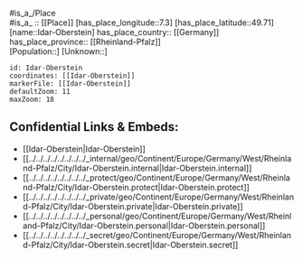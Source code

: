 ﻿---
location: [49.71,7.3] 
mapzoom: [7,12] 
mapmarker: city 
type: City
tags:
- geo/City


SpocWebEntityId: 31086
isDeleted: false
confidential: public

---
#is_a_/Place  
#is_a_ :: [[Place]] 
[has_place_longitude::7.3] 
[has_place_latitude::49.71] 
[name::Idar-Oberstein] 
has_place_country:: [[Germany]]  
has_place_province:: [[Rheinland-Pfalz]]  
[Population::] 
[Unknown::] 


```leaflet
id: Idar-Oberstein
coordinates: [[Idar-Oberstein]] 
markerFile: [[Idar-Oberstein]] 
defaultZoom: 11 
maxZoom: 18
```


## Confidential Links & Embeds: 
- [[Idar-Oberstein|Idar-Oberstein]]  
- [[../../../../../../../../_internal/geo/Continent/Europe/Germany/West/Rheinland-Pfalz/City/Idar-Oberstein.internal|Idar-Oberstein.internal]] 
- [[../../../../../../../../_protect/geo/Continent/Europe/Germany/West/Rheinland-Pfalz/City/Idar-Oberstein.protect|Idar-Oberstein.protect]] 
- [[../../../../../../../../_private/geo/Continent/Europe/Germany/West/Rheinland-Pfalz/City/Idar-Oberstein.private|Idar-Oberstein.private]] 
- [[../../../../../../../../_personal/geo/Continent/Europe/Germany/West/Rheinland-Pfalz/City/Idar-Oberstein.personal|Idar-Oberstein.personal]] 
- [[../../../../../../../../_secret/geo/Continent/Europe/Germany/West/Rheinland-Pfalz/City/Idar-Oberstein.secret|Idar-Oberstein.secret]] 
